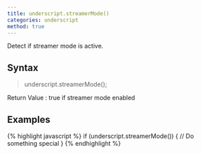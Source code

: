 ```yaml
---
title: underscript.streamerMode()
categories: underscript
method: true
---
```

Detect if streamer mode is active.

## Syntax
> underscript.streamerMode();

Return Value
: true if streamer mode enabled

## Examples
{% highlight javascript %}
if (underscript.streamerMode()) {
    // Do something special
}
{% endhighlight %}
